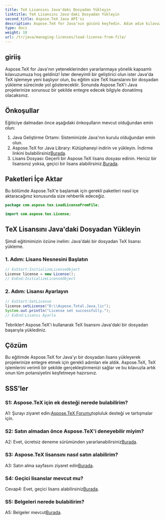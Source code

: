 ```yaml
---
title: TeX Lisansını Java'daki Dosyadan Yükleyin
linktitle: TeX Lisansını Java'daki Dosyadan Yükleyin
second_title: Aspose.TeX Java API'si
description: Aspose.TeX for Java'nın gücünü keşfedin. Adım adım kılavuzumuzla TeX lisanslarını dosyalardan kolayca yükleyin.
type: docs
weight: 10
url: /tr/java/managing-licenses/load-license-from-file/
---
```

## giriiş

Aspose.TeX for Java'nın yeteneklerinden yararlanmaya yönelik kapsamlı kılavuzumuza hoş geldiniz! İster deneyimli bir geliştirici olun ister Java'da TeX işlemeye yeni başlıyor olun, bu eğitim size TeX lisanslarını bir dosyadan yükleme sürecinde yol gösterecektir. Sonunda Aspose.TeX'i Java projelerinize sorunsuz bir şekilde entegre edecek bilgiyle donatılmış olacaksınız.

## Önkoşullar

Eğiticiye dalmadan önce aşağıdaki önkoşulların mevcut olduğundan emin olun:

1. Java Geliştirme Ortamı: Sisteminizde Java'nın kurulu olduğundan emin olun.
2.  Aspose.TeX for Java Library: Kütüphaneyi indirin ve yükleyin. İndirme linkini bulabilirsiniz[Burada](https://releases.aspose.com/tex/java/).
3. Lisans Dosyası: Geçerli bir Aspose.TeX lisans dosyası edinin. Henüz bir lisansınız yoksa, geçici bir lisans alabilirsiniz.[Burada](https://purchase.aspose.com/temporary-license/).

## Paketleri İçe Aktar

Bu bölümde Aspose.TeX'e başlamak için gerekli paketleri nasıl içe aktaracağınız konusunda size rehberlik edeceğiz.

```java
package com.aspose.tex.LoadLicenseFromFile;

import com.aspose.tex.License;
```

## TeX Lisansını Java'daki Dosyadan Yükleyin

Şimdi eğitimimizin özüne inelim: Java'daki bir dosyadan TeX lisansı yükleme.

### 1. Adım: Lisans Nesnesini Başlatın

```java
// ExStart:InitializeLicenseObject
License license = new License();
// ExEnd:InitializeLicenseObject
```

### 2. Adım: Lisansı Ayarlayın

```java
// ExStart:SetLicense
license.setLicense("D:\\Aspose.Total.Java.lic");
System.out.println("License set successfully.");
// ExEnd:Lisansı Ayarla
```

Tebrikler! Aspose.TeX'i kullanarak TeX lisansını Java'daki bir dosyadan başarıyla yüklediniz.

## Çözüm

Bu eğitimde Aspose.TeX for Java'yı bir dosyadan lisans yükleyerek projelerinize entegre etmek için gerekli adımları ele aldık. Aspose.TeX, TeX işlemlerini verimli bir şekilde gerçekleştirmenizi sağlar ve bu kılavuzla artık onun tüm potansiyelini keşfetmeye hazırsınız.

## SSS'ler

### S1: Aspose.TeX için ek desteği nerede bulabilirim?

 A1: Şurayı ziyaret edin:[Aspose.TeX Forumu](https://forum.aspose.com/c/tex/47)topluluk desteği ve tartışmalar için.

### S2: Satın almadan önce Aspose.TeX'i deneyebilir miyim?

 A2: Evet, ücretsiz deneme sürümünden yararlanabilirsiniz[Burada](https://releases.aspose.com/).

### S3: Aspose.TeX lisansını nasıl satın alabilirim?

 A3: Satın alma sayfasını ziyaret edin[Burada](https://purchase.aspose.com/buy).

### S4: Geçici lisanslar mevcut mu?

 Cevap4: Evet, geçici lisans alabilirsiniz[Burada](https://purchase.aspose.com/temporary-license/).

### S5: Belgeleri nerede bulabilirim?

 A5: Belgeler mevcut[Burada](https://reference.aspose.com/tex/java/).